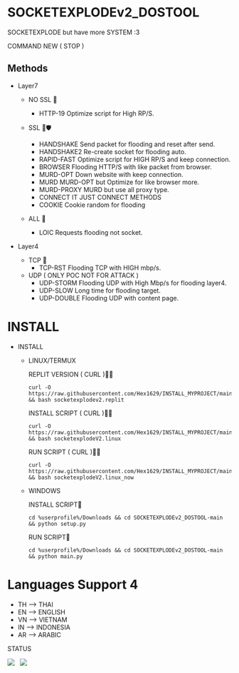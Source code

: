 # SOCKETEXPLODEv2_DOSTOOL

SOCKETEXPLODE but have more SYSTEM :3

COMMAND NEW ( STOP )

## Methods

 * Layer7
   * NO SSL 🌊​
     * HTTP-19      Optimize script for High RP/S.

    * SSL 🌊​🛡️​
      * HANDSHAKE   Send packet for flooding and reset after send.
      * HANDSHAKE2  Re-create socket for flooding auto.
      * RAPID-FAST  Optimize script for HIGH RP/S and keep connection.
      * BROWSER     Flooding HTTP/S with like packet from browser.
      * MURD-OPT    Down website with keep connection.
      * MURD        MURD-OPT but Optimize for like browser more.
      * MURD-PROXY  MURD but use all proxy type.
      * CONNECT     IT JUST CONNECT METHODS
      * COOKIE      Cookie random for flooding

    *  ALL 🌊​
       *  LOIC  Requests flooding not socket.

 * Layer4
   * TCP 🌊
     * TCP-RST  Flooding TCP with HIGH mbp/s.
   * UDP ( ONLY POC NOT FOR ATTACK )
     * UDP-STORM   Flooding UDP with High Mbp/s for flooding layer4.
     * UDP-SLOW    Long time for flooding target.
     * UDP-DOUBLE  Flooding UDP with content page.

# INSTALL #

* INSTALL
  * LINUX/TERMUX

    REPLIT VERSION ( CURL )📁​🛜
    ```
    curl -O https://raw.githubusercontent.com/Hex1629/INSTALL_MYPROJECT/main/INSTALL_SCRIPT/socketexplodev2.replit && bash socketexplodev2.replit
    ```

    INSTALL SCRIPT ( CURL )📁​🛜
    ```
    curl -O https://raw.githubusercontent.com/Hex1629/INSTALL_MYPROJECT/main/INSTALL_SCRIPT/socketexplodeV2.linux && bash socketexplodeV2.linux
    ```

    RUN SCRIPT ( CURL )📁​🛜
    ```
    curl -O https://raw.githubusercontent.com/Hex1629/INSTALL_MYPROJECT/main/INSTALL_SCRIPT/socketexplodev2.linux_now && bash socketexplodeV2.linux_now
    ```
  * WINDOWS

    INSTALL SCRIPT📁​
    ```
    cd %userprofile%/Downloads && cd SOCKETEXPLODEv2_DOSTOOL-main && python setup.py
    ```

    RUN SCRIPT📁​
    ```
    cd %userprofile%/Downloads && cd SOCKETEXPLODEv2_DOSTOOL-main && python main.py
    ```

# Languages Support 4

 * TH --> THAI
 * EN --> ENGLISH
 * VN --> VIETNAM
 * IN --> INDONESIA
 * AR --> ARABIC

STATUS

<img src="https://img.shields.io/github/stars/Hex1629/SOCKETEXPLODEv2_DOSTOOL?&style=for-the-badge&logo=python"/> &nbsp;
<img src="https://img.shields.io/github/forks/Hex1629/SOCKETEXPLODEv2_DOSTOOL?&style=for-the-badge&logo=python"/> &nbsp;

